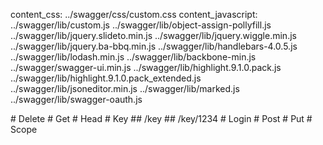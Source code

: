 content_css:        ../swagger/css/custom.css
content_javascript: ../swagger/lib/custom.js
                    ../swagger/lib/object-assign-pollyfill.js
                    ../swagger/lib/jquery.slideto.min.js
                    ../swagger/lib/jquery.wiggle.min.js
                    ../swagger/lib/jquery.ba-bbq.min.js
                    ../swagger/lib/handlebars-4.0.5.js
                    ../swagger/lib/lodash.min.js
                    ../swagger/lib/backbone-min.js
                    ../swagger/swagger-ui.min.js
                    ../swagger/lib/highlight.9.1.0.pack.js
                    ../swagger/lib/highlight.9.1.0.pack_extended.js
                    ../swagger/lib/jsoneditor.min.js
                    ../swagger/lib/marked.js
                    ../swagger/lib/swagger-oauth.js

  <div id="temp-anchor-links" class="hidden">
# Delete
# Get
# Head
# Key
## /key
## /key/1234
# Login
# Post
# Put
# Scope
  </div>

<div class="row">
  <div class="swagger-section col-md-12">
    <div id="message-bar" class="swagger-ui-wrap">&nbsp;</div>
    <div id="swagger-ui-container" class="swagger-ui-wrap" style="min-height: 250px;"></div>
  </div>
</div>

<script type="text/javascript">
  $(function () {
  	var url = '/swagger/issuer.yaml';

    // Pre load translate...
    if(window.SwaggerTranslator) {
        window.SwaggerTranslator.translate();
    }

    window.swaggerUi = new SwaggerUi({
      url: url,
      dom_id: "swagger-ui-container",
      supportedSubmitMethods: [],
      onComplete: function(swaggerApi, swaggerUi){
        $('#temp-anchor-links').remove();

        $('body').scrollspy('refresh');

        $('pre code').each(function(i, e) {
          hljs.highlightBlock(e)
        });

        // addApiKeyAuthorization();

        if(window.SwaggerTranslator) {
          window.SwaggerTranslator.translate();
        }
      },
      onFailure: function(data) {
        log("Unable to Load SwaggerUI");
      },
      docExpansion: "none",
      apisSorter: "alpha",
      jsonEditor: false,
      defaultModelRendering: 'schema',
      showRequestHeaders: false,
      showOperationIds: false
    });

    function addApiKeyAuthorization(){
      var key;
      if ('authentiq' in window) {
        key = window.authentiq.Token.getAuthorizationHeader();
      }
      // var key = encodeURIComponent($('#input_apiKey')[0].value);
      if(key && key.trim() != "") {
          var token = new SwaggerClient.ApiKeyAuthorization("Authorization", key, "header");
          window.swaggerUi.api.clientAuthorizations.add("access_token", token);
          log("added key " + key);
      }
    }

    window.swaggerUi.load();

    function log() {
      if ('console' in window) {
        console.log.apply(console, arguments);
      }
    }
  });
</script>
